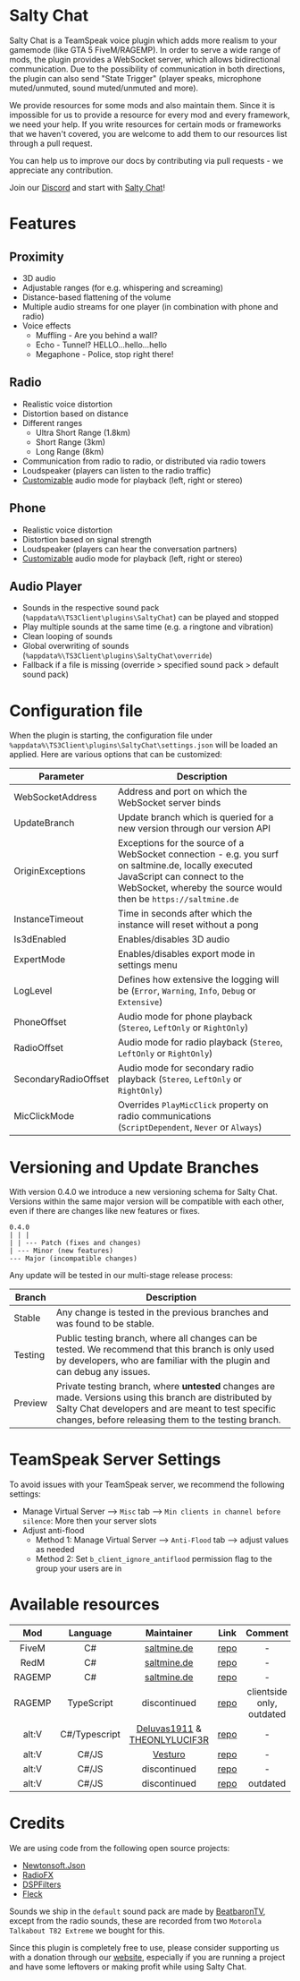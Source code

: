 # Salty Chat
Salty Chat is a TeamSpeak voice plugin which adds more realism to your gamemode (like GTA 5 FiveM/RAGEMP).
In order to serve a wide range of mods, the plugin provides a WebSocket server, which allows bidirectional communication.
Due to the possibility of communication in both directions, the plugin can also send "State Trigger" (player speaks, microphone muted/unmuted, sound muted/unmuted and more).

We provide resources for some mods and also maintain them.
Since it is impossible for us to provide a resource for every mod and every framework, we need your help.
If you write resources for certain mods or frameworks that we haven't covered, you are welcome to add them to our resources list through a pull request.

You can help us to improve our docs by contributing via pull requests - we appreciate any contribution.

Join our [Discord](https://discord.gg/MBCnqSf) and start with [Salty Chat](https://www.saltmine.de/)!

# Features
## Proximity
* 3D audio
* Adjustable ranges (for e.g. whispering and screaming)
* Distance-based flattening of the volume
* Multiple audio streams for one player (in combination with phone and radio)
* Voice effects
   * Muffling - Are you behind a wall?
   * Echo - Tunnel? HELLO...hello...hello
   * Megaphone - Police, stop right there!

## Radio
* Realistic voice distortion
* Distortion based on distance
* Different ranges
   * Ultra Short Range (1.8km)
   * Short Range (3km)
   * Long Range (8km)
* Communication from radio to radio, or distributed via radio towers
* Loudspeaker (players can listen to the radio traffic)
* [Customizable](/readme.md#configuration-file) audio mode for playback (left, right or stereo)

## Phone
* Realistic voice distortion
* Distortion based on signal strength
* Loudspeaker (players can hear the conversation partners)
* [Customizable](/readme.md#configuration-file) audio mode for playback (left, right or stereo)

## Audio Player
* Sounds in the respective sound pack (`%appdata%\TS3Client\plugins\SaltyChat`) can be played and stopped
* Play multiple sounds at the same time (e.g. a ringtone and vibration)
* Clean looping of sounds
* Global overwriting of sounds (`%appdata%\TS3Client\plugins\SaltyChat\override`)
* Fallback if a file is missing (override > specified sound pack > default sound pack)

# Configuration file
When the plugin is starting, the configuration file under `%appdata%\TS3Client\plugins\SaltyChat\settings.json` will be loaded an applied.
Here are various options that can be customized:

Parameter | Description
------------ | -------------
WebSocketAddress | Address and port on which the WebSocket server binds
UpdateBranch | Update branch which is queried for a new version through our version API
OriginExceptions | Exceptions for the source of a WebSocket connection - e.g. you surf on saltmine.de, locally executed JavaScript can connect to the WebSocket, whereby the source would then be `https://saltmine.de`
InstanceTimeout | Time in seconds after which the instance will reset without a pong
Is3dEnabled | Enables/disables 3D audio
ExpertMode | Enables/disables export mode in settings menu
LogLevel | Defines how extensive the logging will be (`Error`, `Warning`, `Info`, `Debug` or `Extensive`)
PhoneOffset | Audio mode for phone playback (`Stereo`, `LeftOnly` or `RightOnly`)
RadioOffset | Audio mode for radio playback (`Stereo`, `LeftOnly` or `RightOnly`)
SecondaryRadioOffset | Audio mode for secondary radio playback (`Stereo`, `LeftOnly` or `RightOnly`)
MicClickMode | Overrides `PlayMicClick` property on radio communications (`ScriptDependent`, `Never` or `Always`)

# Versioning and Update Branches
With version 0.4.0 we introduce a new versioning schema for Salty Chat.  
Versions within the same major version will be compatible with each other, even if there are changes like new features or fixes.

```
0.4.0
| | |
| | --- Patch (fixes and changes)
| --- Minor (new features)
--- Major (incompatible changes)
```

Any update will be tested in our multi-stage release process:

Branch | Description
------------ | -------------
Stable | Any change is tested in the previous branches and was found to be stable.
Testing | Public testing branch, where all changes can be tested. We recommend that this branch is only used by developers, who are familiar with the plugin and can debug any issues.
Preview | Private testing branch, where **untested** changes are made. Versions using this branch are distributed by Salty Chat developers and are meant to test specific changes, before releasing them to the testing branch.

# TeamSpeak Server Settings
To avoid issues with your TeamSpeak server, we recommend the following settings:
* Manage Virtual Server --> `Misc` tab --> `Min clients in channel before silence`: More then your server slots
* Adjust anti-flood
   * Method 1: Manage Virtual Server --> `Anti-Flood` tab --> adjust values as needed
   * Method 2: Set `b_client_ignore_antiflood` permission flag to the group your users are in

# Available resources
Mod | Language | Maintainer | Link | Comment |
|     :---:      |     :---:      |     :---:      |     :---:      |     :---:      |
FiveM | C# | [saltmine.de](https://github.com/saltminede) | [repo](https://github.com/saltminede/saltychat-fivem) | - |
RedM | C# | [saltmine.de](https://github.com/saltminede) | [repo](https://github.com/saltminede/saltychat-redm) | - |
RAGEMP | C# | [saltmine.de](https://github.com/saltminede) | [repo](https://github.com/saltminede/saltychat-ragemp) | - |
RAGEMP | TypeScript | discontinued | [repo](https://github.com/saltminede/saltychat-ragemp-js) | clientside only, outdated |
alt:V | C#/Typescript | [Deluvas1911](https://github.com/deluvas1911) & [THEONLYLUCIF3R](https://github.com/THEONLYLUCIF3R) | [repo](https://github.com/deluvas1911/saltychat-altv) | - |
alt:V | C#/JS | [Vesturo](https://github.com/vesturo/SaltyChat-AltV) | [repo](https://github.com/vesturo/SaltyChat-AltV) | - |
alt:V | C#/JS | discontinued | [repo](https://github.com/ripkens/SaltyChat-AltV) | - |
alt:V | C#/JS | discontinued | [repo](https://github.com/WhishN/saltychat-altV) | outdated |

# Credits
We are using code from the following open source projects:
* [Newtonsoft.Json](https://github.com/JamesNK/Newtonsoft.Json)
* [RadioFX](https://github.com/thorwe/teamspeak-plugin-radiofx)
* [DSPFilters](https://github.com/vinniefalco/DSPFilters)
* [Fleck](https://github.com/statianzo/Fleck)

Sounds we ship in the `default` sound pack are made by [BeatbaronTV](https://twitter.com/BeatbaronTV), except from the radio sounds, these are recorded from two `Motorola Talkabout T82 Extreme` we bought for this.

Since this plugin is completely free to use, please consider supporting us with a donation through our [website](https://www.saltmine.de/), especially if you are running a project and have some leftovers or making profit while using Salty Chat.
